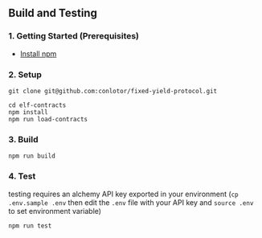 ## Build and Testing

### 1. Getting Started (Prerequisites)

- [Install npm](https://nodejs.org/en/download/)

### 2. Setup

```
git clone git@github.com:conlotor/fixed-yield-protocol.git
```

```
cd elf-contracts
npm install
npm run load-contracts
```

### 3. Build

```
npm run build
```

### 4. Test
testing requires an alchemy API key exported in your environment (`cp .env.sample .env` then edit the `.env` file with your API key and `source .env` to set environment variable)

```
npm run test
```
